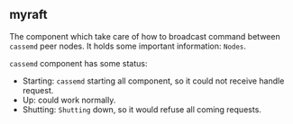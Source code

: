 ## myraft

The component which take care of how to broadcast command between `cassemd` peer nodes. It holds some important 
information: `Nodes`.


`cassemd` component has some status:
* Starting: `cassemd` starting all component, so it could not receive handle request.
* Up: could work normally.
* Shutting: `Shutting` down, so it would refuse all coming requests.